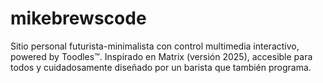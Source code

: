 # mikebrewscode
Sitio personal futurista-minimalista con control multimedia interactivo, powered by Toodles™. Inspirado en Matrix (versión 2025), accesible para todos y cuidadosamente diseñado por un barista que también programa.
